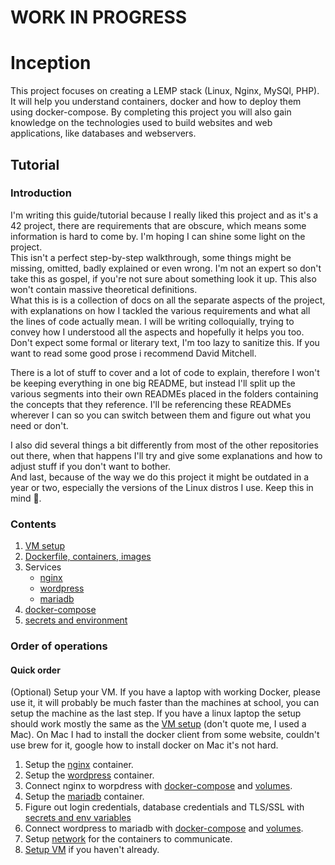 # WORK IN PROGRESS

# Inception
This project focuses on creating a LEMP stack (Linux, Nginx, MySQl, PHP). It will help you understand containers, docker and how to deploy them using docker-compose. By completing this project you will also gain knowledge on the technologies used to build websites and web applications, like databases and webservers.

## Tutorial

### Introduction

I'm writing this guide/tutorial because I really liked this project and as it's a 42 project, there are requirements that are obscure, which means some information is hard to come by. I'm hoping I can shine some light on the project. <br>
This isn't a perfect step-by-step walkthrough, some things might be missing, omitted, badly explained or even wrong. I'm not an expert so don't take this as gospel, if you're not sure about something look it up. This also won't contain massive theoretical definitions. <br>
What this is is a collection of docs on all the separate aspects of the project, with explanations on how I tackled the various requirements and what all the lines of code actually mean. I will be writing colloquially, trying to convey how I understood all the aspects and hopefully it helps you too. Don't expect some formal or literary text, I'm too lazy to sanitize this. If you want to read some good prose i recommend David Mitchell. <br>

There is a lot of stuff to cover and a lot of code to explain, therefore I won't be keeping everything in one big README, but instead I'll split up the various segments into their own READMEs placed in the folders containing the concepts that they reference. I'll be referencing these READMEs wherever I can so you can switch between them and figure out what you need or don't. <br>

I also did several things a bit differently from most of the other repositories out there, when that happens I'll try and give some explanations and how to adjust stuff if you don't want to bother. <br>
And last, because of the way we do this project it might be outdated in a year or two, especially the versions of the Linux distros I use. Keep this in mind 🙂.

### Contents
1. [VM setup](https://github.com/jmolenaa/Inception/blob/main/VM_setup.md)
2. [Dockerfile, containers, images](https://github.com/jmolenaa/Inception/blob/main/srcs/requirements/README.md)
3. Services
   - [nginx](https://github.com/jmolenaa/Inception/blob/main/srcs/requirements/nginx/README.md)
   - [wordpress](https://github.com/jmolenaa/Inception/blob/main/srcs/requirements/wordpress/README.md)
   - [mariadb](https://github.com/jmolenaa/Inception/blob/main/srcs/requirements/mariadb/README.md)
4. [docker-compose](https://github.com/jmolenaa/Inception/blob/main/srcs/README.md)
5. [secrets and environment](https://github.com/jmolenaa/Inception/blob/main/srcs/data/variables/README.md)

### Order of operations

#### Quick order

(Optional) Setup your VM. If you have a laptop with working Docker, please use it, it will probably be much faster than the machines at school, you can setup the machine as the last step. If you have a linux laptop the setup should work mostly the same as the [VM setup](https://github.com/jmolenaa/Inception/blob/main/VM_setup.md) (don't quote me, I used a Mac). On Mac I had to install the docker client from some website, couldn't use brew for it, google how to install docker on Mac it's not hard.

1. Setup the [nginx](https://github.com/jmolenaa/Inception/blob/main/srcs/requirements/nginx/README.md) container.
2. Setup the [wordpress](https://github.com/jmolenaa/Inception/blob/main/srcs/requirements/wordpress/README.md) container.
3. Connect nginx to worpdress with [docker-compose](https://github.com/jmolenaa/Inception/blob/main/srcs/README.md) and [volumes](https://github.com/jmolenaa/Inception/blob/main/srcs/README.md#volumes).
4. Setup the [mariadb](https://github.com/jmolenaa/Inception/blob/main/srcs/requirements/mariadb/README.md) container.
5. Figure out login credentials, database credentials and TLS/SSL with [secrets and env variables](https://github.com/jmolenaa/Inception/blob/main/srcs/data/variables/README.md)
6. Connect wordpress to mariadb with [docker-compose](https://github.com/jmolenaa/Inception/blob/main/srcs/README.md) and [volumes](https://github.com/jmolenaa/Inception/blob/main/srcs/README.md#volumes).
7. Setup [network](https://github.com/jmolenaa/Inception/blob/main/srcs/README.md#networks) for the containers to communicate.
8. [Setup VM](https://github.com/jmolenaa/Inception/blob/main/VM_setup.md) if you haven't already.
